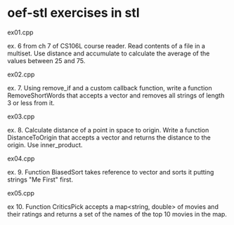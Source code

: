 # oef-stl exercises in stl 

ex01.cpp

ex. 6 from ch 7 of CS106L course
reader. Read contents of a file in a multiset. Use distance and
accumulate to calculate the average of the values between 25 and 75.

ex02.cpp

ex. 7. Using remove_if and a custom callback function, write a function RemoveShortWords that
accepts a vector<string> and removes all strings of length 3 or less from it.

ex03.cpp

ex. 8. Calculate distance of a point in space to origin.  Write a function DistanceToOrigin that
accepts a vector<double> and returns the distance to the origin. Use inner_product.

ex04.cpp

ex. 9. Function BiasedSort takes reference to vector<string> and sorts it
putting strings "Me First" first.

ex05.cpp

ex 10. Function CriticsPick accepts a map<string, double> of movies and their
ratings and returns a set<string> of the names of the top 10 movies in the map.
